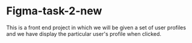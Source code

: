 # Figma-task-2-new
This is a front end project in which we will be given a set of user profiles and we have display the particular user's profile when clicked.

